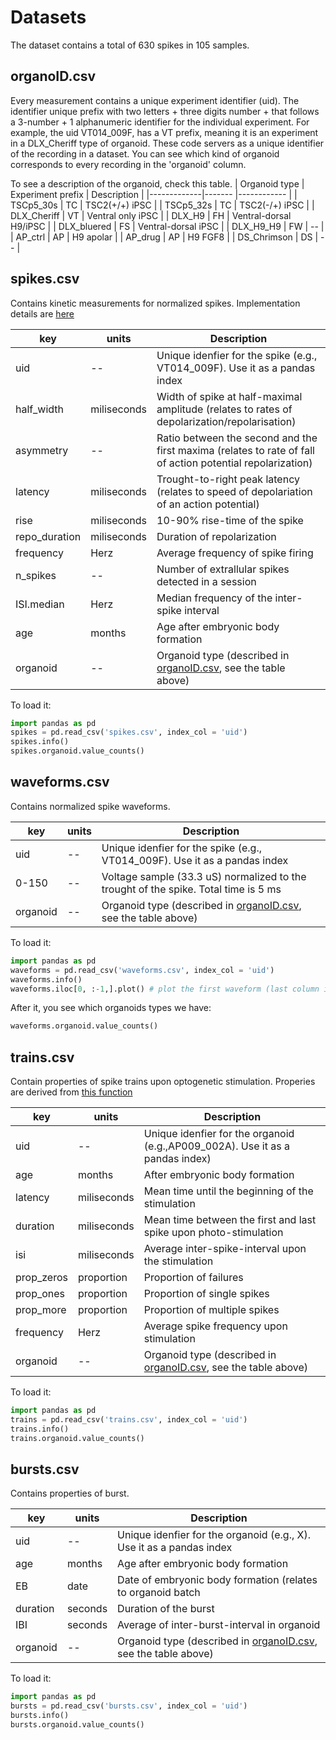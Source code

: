 # Datasets

The dataset contains a total of 630 spikes in 105 samples.


## organoID.csv

Every measurement contains a unique experiment identifier (uid). The identifier unique prefix with two letters + three digits number + that follows a 3-number + 1 alphanumeric identifier for the individual experiment. For example, the uid VT014_009F, has a VT prefix, meaning it is an experiment in a DLX_Cheriff type of organoid. These code servers as a unique identifier of the recording in a dataset. You can see which kind of organoid corresponds to every recording in the 'organoid' column.

To see a description of the organoid, check this table.
| Organoid type    | Experiment prefix | Description |
|-------------|------- |------------ |
| TSCp5_30s   | TC     | TSC2(+/+) iPSC |
| TSCp5_32s   | TC     | TSC2(-/+) iPSC |
| DLX_Cheriff | VT     | Ventral only iPSC |
| DLX_H9      | FH     | Ventral-dorsal H9/iPSC |
| DLX_bluered | FS     | Ventral-dorsal iPSC |
| DLX_H9_H9   | FW     | -- |
| AP_ctrl     | AP     | H9 apolar |
| AP_drug     | AP     | H9 FGF8 |
| DS_Chrimson | DS     | -- |


## spikes.csv

Contains kinetic measurements for normalized spikes. Implementation details are [here]( https://github.com/JoseGuzman/minibrain/blob/7a5c6d4f8413b39490bfa370a13cff7c25c2a8f9/minibrain/loader.py#L30)

| key        | units  | Description |
|------------|--------|------------ |
| uid        | --     | Unique idenfier for the spike (e.g., VT014_009F). Use it as a pandas index |
| half_width | miliseconds     | Width of spike at half-maximal amplitude (relates to rates of depolarization/repolarisation)                  |
| asymmetry  | --     | Ratio between the second and the first maxima (relates to rate of fall of action potential repolarization)    |
| latency    | miliseconds     | Trought-to-right peak latency (relates to speed of depolariation of an action potential)                   |
| rise       | miliseconds     | 10-90% rise-time of the spike  |
| repo_duration    | miliseconds     | Duration of repolarization 
| frequency  | Herz     |Average frequency of spike firing                 |
| n_spikes   | --     |Number of extrallular spikes detected in a session            |
| ISI.median | Herz     |Median frequency of the inter-spike interval      |
| age        | months | Age after embryonic body formation                   |
| organoid   | --     | Organoid type (described in [organoID.csv](https://github.com/JoseGuzman/minibrain/blob/master/DataSets/organoID.csv), see the table above)                                |


To load it:
```python
import pandas as pd
spikes = pd.read_csv('spikes.csv', index_col = 'uid')
spikes.info()
spikes.organoid.value_counts()
```
## waveforms.csv

Contains normalized spike waveforms. 

| key        | units  | Description |
|------------|--------|------------ |
| uid        | --     | Unique idenfier for the spike (e.g., VT014_009F). Use it as a pandas index |
| 0-150      | --     | Voltage sample (33.3 uS) normalized to the trought of the spike. Total time is 5 ms |
| organoid   | --     | Organoid type (described in [organoID.csv](https://github.com/JoseGuzman/minibrain/blob/master/DataSets/organoID.csv), see the table above)                             |

To load it:

```python
import pandas as pd
waveforms = pd.read_csv('waveforms.csv', index_col = 'uid')
waveforms.info()
waveforms.iloc[0, :-1,].plot() # plot the first waveform (last column is organoid)

```
After it, you see which organoids types we have:
```python
waveforms.organoid.value_counts()
```

## trains.csv

Contain properties of spike trains upon optogenetic stimulation. Properies are derived from [this function](https://github.com/JoseGuzman/minibrain/blob/753458042d0a2e9ff52592f3578cdc0d32b77be9/minibrain/spikes.py#L118)

| key        | units  | Description |
|------------|--------|------------ |
| uid        | --     | Unique idenfier for the organoid (e.g.,AP009_002A). Use it as a pandas index) |
| age        | months | After embryonic body formation                   |
| latency    | miliseconds     | Mean time until the beginning of the stimulation |
| duration   | miliseconds     | Mean time between the first and last spike upon photo-stimulation|
| isi        | miliseconds     | Average inter-spike-interval upon the stimulation |
| prop_zeros | proportion  | Proportion of failures |
| prop_ones  | proportion  | Proportion of single spikes |
| prop_more  | proportion  | Proportion of multiple spikes |
| frequency  | Herz     | Average spike frequency upon stimulation |
| organoid   | --     | Organoid type (described in [organoID.csv](https://github.com/JoseGuzman/minibrain/blob/master/DataSets/organoID.csv), see the table above)                                    |

To load it:
```python
import pandas as pd
trains = pd.read_csv('trains.csv', index_col = 'uid')
trains.info()
trains.organoid.value_counts()
```


## bursts.csv

Contains properties of burst.

| key        | units  | Description |
|------------|--------|------------ |
| uid        | --     | Unique idenfier for the organoid (e.g., X). Use it as a pandas index |
| age        | months | Age after embryonic body formation                   |
| EB         | date   | Date of embryonic body formation (relates to organoid batch |
| duration   | seconds    | Duration of the burst |
| IBI        | seconds    | Average of inter-burst-interval in organoid |
| organoid   | --     | Organoid type (described in [organoID.csv](https://github.com/JoseGuzman/minibrain/blob/master/DataSets/organoID.csv), see the table above)                                   |

To load it:
```python
import pandas as pd
bursts = pd.read_csv('bursts.csv', index_col = 'uid')
bursts.info()
bursts.organoid.value_counts()
```
